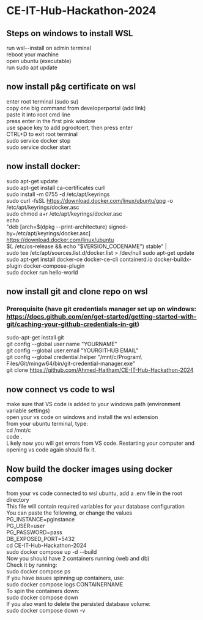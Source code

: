 # CE-IT-Hub-Hackathon-2024

## Steps on windows to install WSL
run wsl--install on admin terminal <br/>
reboot your machine <br/>
open ubuntu (executable) <br/>
run sudo apt update

## now install p&g certificate on wsl
enter root terminal (sudo su) <br/>
copy one big command from developerportal (add link) <br/>
paste it into root cmd line <br/>
press enter in the first pink window <br/>
use space key to add pgrootcert, then press enter <br/>
CTRL+D to exit root terminal <br/>
sudo service docker stop <br/>
sudo service docker start

## now install docker:
sudo apt-get update <br/>
sudo apt-get install ca-certificates curl <br/>
sudo install -m 0755 -d /etc/apt/keyrings <br/>
sudo curl -fsSL https://download.docker.com/linux/ubuntu/gpg -o /etc/apt/keyrings/docker.asc <br/>
sudo chmod a+r /etc/apt/keyrings/docker.asc <br/>
echo \
  "deb [arch=$(dpkg --print-architecture) signed-by=/etc/apt/keyrings/docker.asc] https://download.docker.com/linux/ubuntu \
  $(. /etc/os-release && echo "$VERSION_CODENAME") stable" | \
  sudo tee /etc/apt/sources.list.d/docker.list > /dev/null
sudo apt-get update <br/>
sudo apt-get install docker-ce docker-ce-cli containerd.io docker-buildx-plugin docker-compose-plugin <br/>
sudo docker run hello-world

## now install git and clone repo on wsl
### Prerequisite (have git credentials manager set up on windows: https://docs.github.com/en/get-started/getting-started-with-git/caching-your-github-credentials-in-git)
sudo-apt-get install git <br/>
git config --global user.name "YOURNAME" <br/>
git config --global user.email "YOURGITHUB EMAIL" <br/>
git config --global credential.helper "/mnt/c/Program\ Files/Git/mingw64/bin/git-credential-manager.exe" <br/>
git clone https://github.com/Ahmed-Haitham/CE-IT-Hub-Hackathon-2024

## now connect vs code to wsl
make sure that VS code is added to your windows path (environment variable settings) <br/>
open your vs code on windows and install the wsl extension <br/>
from your ubuntu terminal, type: <br/>
cd /mnt/c <br/>
code . <br/>
Likely now you will get errors from VS code. Restarting your computer and opening vs code again should fix it. <br/>

## Now build the docker images using docker compose
from your vs code connected to wsl ubuntu, add a .env file in the root directory <br/>
This file will contain required variables for your database configuration <br/>
You can paste the following, or change the values <br/>
PG_INSTANCE=pginstance <br/>
PG_USER=user <br/>
PG_PASSWORD=pass <br/>
DB_EXPOSED_PORT=5432 <br/>
cd CE-IT-Hub-Hackathon-2024 <br/>
sudo docker compose up -d --build <br/>
Now you should have 2 containers running (web and db) <br/>
Check it by running: <br/>
sudo docker compose ps <br/>
If you have issues spinning up containers, use: <br/>
sudo docker compose logs CONTAINERNAME <br/>
To spin the containers down: <br/>
sudo docker compose down <br/>
If you also want to delete the persisted database volume: <br/>
sudo docker compose down -v
